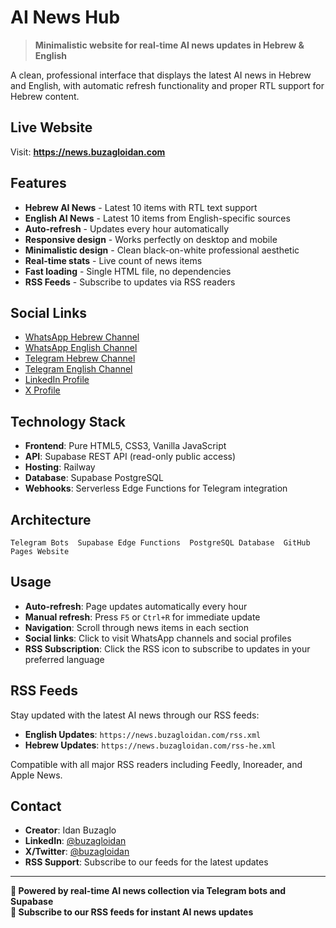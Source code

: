 ﻿#  AI News Hub

> **Minimalistic website for real-time AI news updates in Hebrew & English**

A clean, professional interface that displays the latest AI news in Hebrew and English, with automatic refresh functionality and proper RTL support for Hebrew content.

##  **Live Website**

Visit: **https://news.buzagloidan.com**

##  **Features**

-  **Hebrew AI News** - Latest 10 items with RTL text support
-  **English AI News** - Latest 10 items from English-specific sources  
-  **Auto-refresh** - Updates every hour automatically
-  **Responsive design** - Works perfectly on desktop and mobile
-  **Minimalistic design** - Clean black-on-white professional aesthetic
-  **Real-time stats** - Live count of news items
-  **Fast loading** - Single HTML file, no dependencies
-  **RSS Feeds** - Subscribe to updates via RSS readers

##  **Social Links**

-  [WhatsApp Hebrew Channel](https://www.whatsapp.com/channel/0029Vb9SduO9MF8xSjlfrt24)
-  [WhatsApp English Channel](https://www.whatsapp.com/channel/0029VbApNvC6BIEoqbIK581b)
-  [Telegram Hebrew Channel](https://t.me/buzagloidanhebrew)
-  [Telegram English Channel](https://t.me/buzagloidanenglish)
-  [LinkedIn Profile](https://www.linkedin.com/in/buzagloidan/)
-  [X Profile](https://x.com/buzagloidan)

##  **Technology Stack**

- **Frontend**: Pure HTML5, CSS3, Vanilla JavaScript
- **API**: Supabase REST API (read-only public access)
- **Hosting**: Railway
- **Database**: Supabase PostgreSQL
- **Webhooks**: Serverless Edge Functions for Telegram integration

##  **Architecture**

```
Telegram Bots  Supabase Edge Functions  PostgreSQL Database  GitHub Pages Website
```

##  **Usage**

- **Auto-refresh**: Page updates automatically every hour
- **Manual refresh**: Press `F5` or `Ctrl+R` for immediate update
- **Navigation**: Scroll through news items in each section
- **Social links**: Click to visit WhatsApp channels and social profiles
- **RSS Subscription**: Click the RSS icon to subscribe to updates in your preferred language

##  **RSS Feeds**

Stay updated with the latest AI news through our RSS feeds:

- **English Updates**: `https://news.buzagloidan.com/rss.xml`
- **Hebrew Updates**: `https://news.buzagloidan.com/rss-he.xml`

Compatible with all major RSS readers including Feedly, Inoreader, and Apple News.

##  **Contact**

- **Creator**: Idan Buzaglo
- **LinkedIn**: [@buzagloidan](https://www.linkedin.com/in/buzagloidan/)
- **X/Twitter**: [@buzagloidan](https://x.com/buzagloidan)
- **RSS Support**: Subscribe to our feeds for the latest updates

---

**🚀 Powered by real-time AI news collection via Telegram bots and Supabase**  
**📡 Subscribe to our RSS feeds for instant AI news updates**
